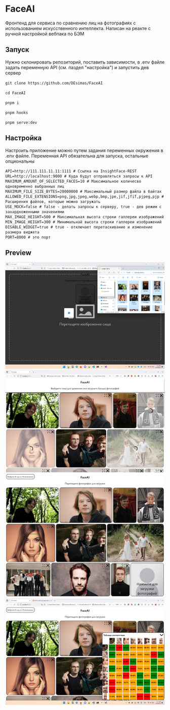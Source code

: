 # FaceAI

Фронтенд для сервиса по сравнению лиц на фотографиях с использованием искусственного интеллекта. Написан на реакте с ручной настройкой вебпака по БЭМ

## Запуск

Нужно склонировать репозиторий, поставить зависимости, в .env файле задать переменную API (см. паздел "настройка") и запустить дев сервер

`git clone https://github.com/DEsimas/FaceAI`

`cd FaceAI`

`pnpm i`

`pnpm hooks`

`pnpm serve:dev`

## Настройка

Настроить приложение можно путем задания переменных окружения в .env файле. Переменная API обязательна для запуска, остальные опциональны

```
API=http://111.111.11.11:1111 # Ссылка на InsightFace-REST
URL=http://localhost:9000 # Куда будут отправляться запросы к API
MAXIMUM_AMOUNT_OF_SELECTED_FACES=10 # Максимальное количесво одновременно выбранных лиц
MAXIMUM_FILE_SIZE_BYTES=20000000 # Максимальный размер файла в байтах
ALLOWED_FILE_EXTENSIONS=png,jpg,jpeg,webp,bmp,jpe,jif,jfif,pjpeg,pjp # Расширения файлов, которые можно загружать
USE_MOCK=false # false - делать запросы к серверу, true - дев режим с захардкоженными значениями
MAX_IMAGE_HEIGHT=500 # Максимальная высота строки галлереи изображений
MIN_IMAGE_HEIGHT=300 # Минимальнай высота строки галлереи изображений
DISABLE_WIDGET=true # true - отключает перетаскивание и изменение размера виджета
PORT=8000 # это порт
```

## Preview

<img src="./repository\assets\load.png" alt="load">
<img src="./repository\assets\loading.png" alt="load">
<img src="./repository\assets\select.png" alt="select">
<img src="./repository\assets\result.png" alt="result">

